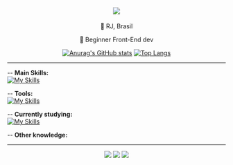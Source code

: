 <h1 align="center">
    <img src="https://readme-typing-svg.herokuapp.com/?font=Righteous&color=8839ef&size=35&center=true&vCenter=true&width=500&height=70&duration=4000&lines=Hi+There!+👋;+I'm+Bianca+Santos!;" />
</h1>

<div align="center">
 
 💜 RJ, Brasil
 
 🍇 Beginner Front-End dev

 </div>

<div align="center">
 
[![Anurag's GitHub stats](https://github-readme-stats.vercel.app/api?username=biancassantos&show_icons=true&hide=contribs&theme=catppuccin_latte)](https://github.com/anuraghazra/github-readme-stats) [![Top Langs](https://github-readme-stats.vercel.app/api/top-langs/?username=biancassantos&layout=compact&title_color=137980&bg_color=eff1f5)](https://github.com/anuraghazra/github-readme-stats)

 </div>

---

-- **Main Skills:** <br>
[![My Skills](https://skillicons.dev/icons?i=html,css)](https://skillicons.dev)

-- **Tools:** <br>
[![My Skills](https://skillicons.dev/icons?i=git,vscode)](https://skillicons.dev)

-- **Currently studying:** <br>
[![My Skills](https://skillicons.dev/icons?i=js)](https://skillicons.dev)

-- **Other knowledge:** <br>


---

<div align="center"> 
  <a href="https://instagram.com/#" target="_blank"><img src="https://img.shields.io/badge/-Instagram-%23E4405F?style=for-the-badge&logo=instagram&logoColor=white" target="_blank"></a>
  <a href = "mailto:biancassantos89@gmail.com"><img src="https://img.shields.io/badge/-Gmail-%23333?style=for-the-badge&logo=gmail&logoColor=white" target="_blank"></a>
  <a href="https://www.linkedin.com/in/#" target="_blank"><img src="https://img.shields.io/badge/-LinkedIn-%230077B5?style=for-the-badge&logo=linkedin&logoColor=white" target="_blank"></a> 
  
</div>
